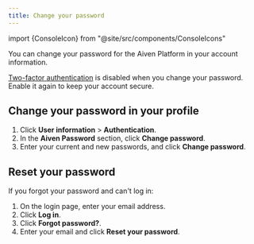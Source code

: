 ```yaml
---
title: Change your password
---
```


import {ConsoleIcon} from "@site/src/components/ConsoleIcons"

You can change your password for the Aiven Platform in your account information.

[Two-factor authentication](/docs/platform/howto/user-2fa) is disabled when you
change your password. Enable it again to keep your account secure.

## Change your password in your profile

1. Click <ConsoleIcon name="user"/> **User information** > **Authentication**.
1. In the **Aiven Password** section, click **Change password**.
1. Enter your current and new passwords, and click **Change password**.

## Reset your password

If you forgot your password and can't log in:

1. On the login page, enter your email address.
1. Click **Log in**.
1. Click **Forgot password?**.
1. Enter your email and click **Reset your password**.
